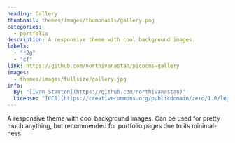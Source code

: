 ```yaml
---
heading: Gallery
thumbnail: themes/images/thumbnails/gallery.png
categories:
  - portfolio
description: A responsive theme with cool background images.
labels:
  - "r2g"
  - "cf"
link: https://github.com/northivanastan/picocms-gallery
images:
  - themes/images/fullsize/gallery.jpg
info:
  By: "[Ivan Stanton](https://github.com/northivanastan)"
  License: "[CC0](https://creativecommons.org/publicdomain/zero/1.0/legalcode)"
---
```


A responsive theme with cool background images. Can be used for pretty much anything, but recommended for portfolio pages due to its minimal-ness.
